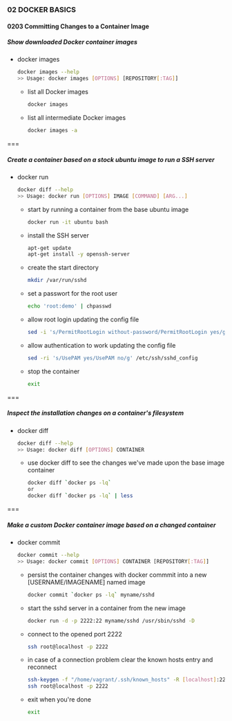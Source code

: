 ### 02 DOCKER BASICS
#### 0203 Committing Changes to a Container Image

##### Show downloaded Docker container images

- docker images  
  ```bash
  docker images --help
  >> Usage: docker images [OPTIONS] [REPOSITORY[:TAG]]
  ```
  - list all Docker images  
    ```bash
    docker images
    ```
  - list all intermediate Docker images  
    ```bash
    docker images -a
    ```

===

##### Create a container based on a stock ubuntu image to run a SSH server

- docker run  
  ```bash
  docker diff --help
  >> Usage: docker run [OPTIONS] IMAGE [COMMAND] [ARG...]
  ```
  - start by running a container from the base ubuntu image  
    ```bash
    docker run -it ubuntu bash
    ```
  - install the SSH server  
    ```bash
    apt-get update  
    apt-get install -y openssh-server
    ```
  - create the start directory  
    ```bash
    mkdir /var/run/sshd
    ```
  - set a passwort for the root user  
    ```bash
    echo 'root:demo' | chpasswd
    ```
  - allow root login updating the config file  
    ```bash
    sed -i 's/PermitRootLogin without-password/PermitRootLogin yes/g' /etc/ssh/sshd_config
    ```
  - allow authentication to work updating the config file  
    ```bash
    sed -ri 's/UsePAM yes/UsePAM no/g' /etc/ssh/sshd_config
    ```
  - stop the container  
    ```bash
    exit
    ```

===

##### Inspect the installation changes on a container's filesystem

- docker diff  
  ```bash
  docker diff --help
  >> Usage: docker diff [OPTIONS] CONTAINER
  ```
  - use docker diff to see the changes we've made upon the base image container  
    ```bash
    docker diff `docker ps -lq`
    or
    docker diff `docker ps -lq` | less
    ```

===

##### Make a custom Docker container image based on a changed container

- docker commit  
  ```bash
  docker commit --help
  >> Usage: docker commit [OPTIONS] CONTAINER [REPOSITORY[:TAG]]
  ```
  - persist the container changes with docker commmit into a new [USERNAME/IMAGENAME] named image  
    ```bash
    docker commit `docker ps -lq` myname/sshd
    ```
  - start the sshd server in a container from the new image  
    ```bash
    docker run -d -p 2222:22 myname/sshd /usr/sbin/sshd -D
    ```
  - connect to the opened port 2222  
    ```bash
    ssh root@localhost -p 2222
    ```
  - in case of a connection problem clear the known hosts entry and reconnect  
    ```bash
    ssh-keygen -f "/home/vagrant/.ssh/known_hosts" -R [localhost]:2222
    ssh root@localhost -p 2222
    ```
  - exit when you're done  
    ```bash
    exit
    ```
